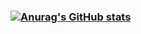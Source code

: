 ### [![Anurag's GitHub stats](https://github-readme-stats.vercel.app/apiLeoMiriZ=anuraghazra)](https://github.com/anuraghazra/github-readme-stats)


